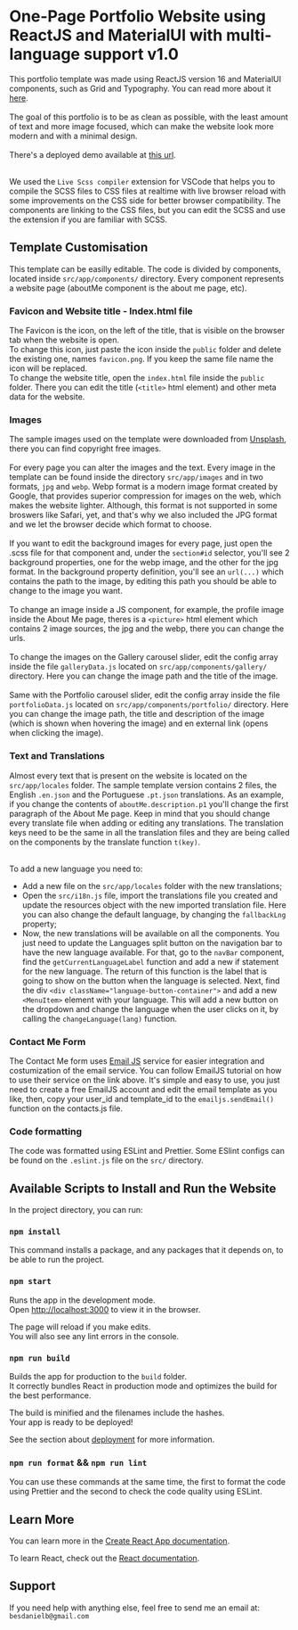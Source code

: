 # One-Page Portfolio Website using ReactJS and MaterialUI with multi-language support v1.0

This portfolio template was made using ReactJS version 16 and MaterialUI components, such as Grid and Typography. You can read more about it [here](https://material-ui.com/). <br/> <br/>
The goal of this portfolio is to be as clean as possible, with the least amount of text and more image focused, which can make the website look more modern and with a minimal design. <br/><br/>
There's a deployed demo available at [this url](https://musing-jones-42c2fb.netlify.app/). <br/><br/>

We used the `Live Scss compiler` extension for VSCode that helps you to compile the SCSS files to CSS files at realtime with live browser reload with some improvements on the CSS side for better browser compatibility. The components are linking to the CSS files, but you can edit the SCSS and use the extension if you are familiar with SCSS.



## Template Customisation

This template can be easilly editable. The code is divided by components, located inside `src/app/components/` directory. Every component represents a website page (aboutMe component is the about me page, etc). <br>

### Favicon and Website title - Index.html file

The Favicon is the icon, on the left of the title, that is visible on the browser tab when the website is open. <br>
To change this icon, just paste the icon inside the `public` folder and delete the existing one, names `favicon.png`. If you keep the same file name the icon will be replaced. <br>
To change the website title, open the `index.html` file inside the `public` folder. There you can edit the title (`<title>` html element) and other meta data for the website. 

### Images
The sample images used on the template were downloaded from [Unsplash](www.unsplash.com), there you can find copyright free images. <br><br>
For every page you can alter the images and the text. Every image in the template can be found inside the directory `src/app/images` and in two formats, `jpg` and `webp`. Webp format is a modern image format created by Google, that provides superior compression for images on the web, which makes the website lighter. Although, this format is not supported in some broswers like Safari, yet, and that's why we also included the JPG format and we let the browser decide which format to choose. <br><br>
If you want to edit the background images for every page, just open the .scss file for that component and, under the `section#id` selector, you'll see 2 background properties, one for the webp image, and the other for the jpg format. In the background property definition, you'll see an `url(...)` which contains the path to the image, by editing this path you should be able to change to the image you want. <br><br>
To change an image inside a JS component, for example, the profile image inside the About Me page, theres is a `<picture>` html element which contains 2 image sources, the jpg and the webp, there you can change the urls.<br> <br>
To change the images on the Gallery carousel slider, edit the config array inside the file `galleryData.js` located on `src/app/components/gallery/` directory. Here you can change the image path and the title of the image. <br><br>
Same with the Portfolio carousel slider, edit the config array inside the file `portfolioData.js` located on `src/app/components/portfolio/` directory. Here you can change the image path, the title and description of the image (which is shown when hovering the image) and en external link (opens when clicking the image).

### Text and Translations

Almost every text that is present on the website is located on the `src/app/locales` folder. The sample template version contains 2 files, the English `.en.json` and the Portuguese `.pt.json` translations. As an example, if you change the contents of `aboutMe.description.p1` you'll change the first paragraph of the About Me page. Keep in mind that you should change every translate file when adding or editing any translations. The translation keys need to be the same in all the translation files and they are being called on the components by the translate function `t(key)`. <br><br>

To add a new language you need to:
* Add a new file on the `src/app/locales` folder with the new translations;
* Open the `src/i18n.js` file, import the translations file you created and update the resources object with the new imported translation file. Here you can also change the default language, by changing the `fallbackLng` property;
* Now, the new translations will be available on all the components. You just need to update the Languages split button on the navigation bar to have the new language available. For that, go to the `navBar` component, find the `getCurrentLanguageLabel` function and add a new if statement for the new language. The return of this function is the label that is going to show on the button when the language is selected. Next, find the div `<div className="language-button-container">` and add a new `<MenuItem>` element with your language. This will add a new button on the dropdown and change the language when the user clicks on it, by calling the `changeLanguage(lang)` function.

### Contact Me Form

The Contact Me form uses [Email JS](https://www.emailjs.com/docs/tutorial/overview/) service for easier integration and costumization of the email service. You can follow EmailJS tutorial on how to use their service on the link above. It's simple and easy to use, you just need to create a free EmailJS account and edit the email template as you like, then, copy your user_id and template_id to the `emailjs.sendEmail()` function on the contacts.js file.

### Code formatting

The code was formatted using ESLint and Prettier. Some ESlint configs can be found on the `.eslint.js` file on the `src/` directory.

## Available Scripts to Install and Run the Website

In the project directory, you can run:

### `npm install`

This command installs a package, and any packages that it depends on, to be able to run the project. 

### `npm start`

Runs the app in the development mode.<br />
Open [http://localhost:3000](http://localhost:3000) to view it in the browser.

The page will reload if you make edits.<br />
You will also see any lint errors in the console.

### `npm run build`

Builds the app for production to the `build` folder.<br />
It correctly bundles React in production mode and optimizes the build for the best performance.

The build is minified and the filenames include the hashes.<br />
Your app is ready to be deployed!

See the section about [deployment](https://facebook.github.io/create-react-app/docs/deployment) for more information.

### `npm run format` && `npm run lint`

You can use these commands at the same time, the first to format the code using Prettier and the second to check the code quality using ESLint.

## Learn More

You can learn more in the [Create React App documentation](https://facebook.github.io/create-react-app/docs/getting-started).

To learn React, check out the [React documentation](https://reactjs.org/).

## Support

If you need help with anything else, feel free to send me an email at:  `besdanielb@gmail.com`
